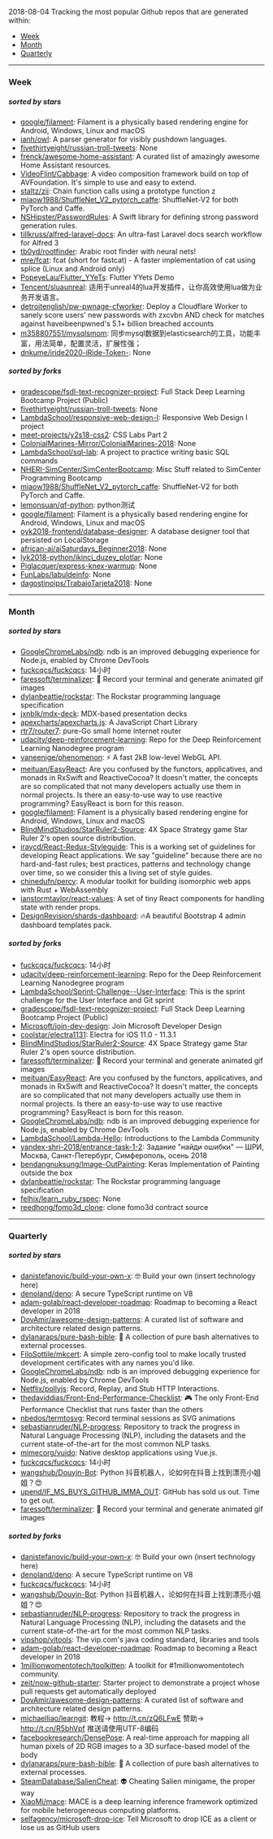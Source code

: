 2018-08-04
Tracking the most popular Github repos that are generated within: 
* [Week](https://github.com/polebug/github_trending_spider/blob/master/2018-08-04.md#week)
* [Month](https://github.com/polebug/github_trending_spider/blob/master/2018-08-04.md#month)
* [Quarterly](https://github.com/polebug/github_trending_spider/blob/master/2018-08-04.md#quarterly)
--- 
### Week 
##### sorted by stars 
* [google/filament](https://github.com/google/filament): Filament is a physically based rendering engine for Android, Windows, Linux and macOS
* [ianh/owl](https://github.com/ianh/owl): A parser generator for visibly pushdown languages.
* [fivethirtyeight/russian-troll-tweets](https://github.com/fivethirtyeight/russian-troll-tweets): None
* [frenck/awesome-home-assistant](https://github.com/frenck/awesome-home-assistant): A curated list of amazingly awesome Home Assistant resources.
* [VideoFlint/Cabbage](https://github.com/VideoFlint/Cabbage): A video composition framework build on top of AVFoundation. It's simple to use and easy to extend.
* [staltz/zii](https://github.com/staltz/zii): Chain function calls using a prototype function z
* [miaow1988/ShuffleNet_V2_pytorch_caffe](https://github.com/miaow1988/ShuffleNet_V2_pytorch_caffe): ShuffleNet-V2 for both PyTorch and Caffe.
* [NSHipster/PasswordRules](https://github.com/NSHipster/PasswordRules): A Swift library for defining strong password generation rules.
* [tillkruss/alfred-laravel-docs](https://github.com/tillkruss/alfred-laravel-docs): An ultra-fast Laravel docs search workflow for Alfred 3
* [tb0yd/rootfinder](https://github.com/tb0yd/rootfinder): Arabic root finder with neural nets!
* [mre/fcat](https://github.com/mre/fcat): fcat (short for fastcat) - A faster implementation of cat using splice (Linux and Android only)
* [PopeyeLau/Flutter_YYeTs](https://github.com/PopeyeLau/Flutter_YYeTs): Flutter YYets Demo
* [Tencent/sluaunreal](https://github.com/Tencent/sluaunreal): 适用于unreal4的lua开发插件，让你高效使用lua做为业务开发语言。
* [detroitenglish/pw-pwnage-cfworker](https://github.com/detroitenglish/pw-pwnage-cfworker): Deploy a Cloudflare Worker to sanely score users' new passwords with zxcvbn AND check for matches against haveibeenpwned's 5.1+ billion breached accounts
* [m358807551/mysqlsmom](https://github.com/m358807551/mysqlsmom): 同步mysql数据到elasticsearch的工具，功能丰富，用法简单，配置灵活，扩展性强；
* [dnkume/iride2020-iRide-Token-](https://github.com/dnkume/iride2020-iRide-Token-): None
##### sorted by forks 
* [gradescope/fsdl-text-recognizer-project](https://github.com/gradescope/fsdl-text-recognizer-project): Full Stack Deep Learning Bootcamp Project (Public)
* [fivethirtyeight/russian-troll-tweets](https://github.com/fivethirtyeight/russian-troll-tweets): None
* [LambdaSchool/responsive-web-design-I](https://github.com/LambdaSchool/responsive-web-design-I): Responsive Web Design I project
* [meet-projects/y2s18-css2](https://github.com/meet-projects/y2s18-css2): CSS Labs Part 2
* [ColonialMarines-Mirror/ColonialMarines-2018](https://github.com/ColonialMarines-Mirror/ColonialMarines-2018): None
* [LambdaSchool/sql-lab](https://github.com/LambdaSchool/sql-lab): A project to practice writing basic SQL commands
* [NHERI-SimCenter/SimCenterBootcamp](https://github.com/NHERI-SimCenter/SimCenterBootcamp): Misc Stuff related to SimCenter Programming Bootcamp
* [miaow1988/ShuffleNet_V2_pytorch_caffe](https://github.com/miaow1988/ShuffleNet_V2_pytorch_caffe): ShuffleNet-V2 for both PyTorch and Caffe.
* [lemonsuan/qf-python](https://github.com/lemonsuan/qf-python): python测试
* [google/filament](https://github.com/google/filament): Filament is a physically based rendering engine for Android, Windows, Linux and macOS
* [oyk2018-frontend/database-designer](https://github.com/oyk2018-frontend/database-designer): A database designer tool that persisted on LocalStorage
* [african-ai/aiSaturdays_Beginner2018](https://github.com/african-ai/aiSaturdays_Beginner2018): None
* [lyk2018-python/ikinci_duzey_plotlar](https://github.com/lyk2018-python/ikinci_duzey_plotlar): None
* [Piglacquer/express-knex-warmup](https://github.com/Piglacquer/express-knex-warmup): None
* [FunLabs/labuldeinfo](https://github.com/FunLabs/labuldeinfo): None
* [dagostinoips/TrabajoTarjeta2018](https://github.com/dagostinoips/TrabajoTarjeta2018): None
--- 
### Month 
##### sorted by stars 
* [GoogleChromeLabs/ndb](https://github.com/GoogleChromeLabs/ndb): ndb is an improved debugging experience for Node.js, enabled by Chrome DevTools
* [fuckcqcs/fuckcqcs](https://github.com/fuckcqcs/fuckcqcs): 14小时
* [faressoft/terminalizer](https://github.com/faressoft/terminalizer): 🦄 Record your terminal and generate animated gif images
* [dylanbeattie/rockstar](https://github.com/dylanbeattie/rockstar): The Rockstar programming language specification
* [jxnblk/mdx-deck](https://github.com/jxnblk/mdx-deck): MDX-based presentation decks
* [apexcharts/apexcharts.js](https://github.com/apexcharts/apexcharts.js): A JavaScript Chart Library
* [rtr7/router7](https://github.com/rtr7/router7): pure-Go small home internet router
* [udacity/deep-reinforcement-learning](https://github.com/udacity/deep-reinforcement-learning): Repo for the Deep Reinforcement Learning Nanodegree program
* [vaneenige/phenomenon](https://github.com/vaneenige/phenomenon): ⚡️ A fast 2kB low-level WebGL API.
* [meituan/EasyReact](https://github.com/meituan/EasyReact): Are you confused by the functors, applicatives, and monads in RxSwift and ReactiveCocoa? It doesn't matter, the concepts are so complicated that not many developers actually use them in normal projects. Is there an easy-to-use way to use reactive programming? EasyReact is born for this reason.
* [google/filament](https://github.com/google/filament): Filament is a physically based rendering engine for Android, Windows, Linux and macOS
* [BlindMindStudios/StarRuler2-Source](https://github.com/BlindMindStudios/StarRuler2-Source): 4X Space Strategy game Star Ruler 2's open source distribution.
* [iraycd/React-Redux-Styleguide](https://github.com/iraycd/React-Redux-Styleguide): This is a working set of guidelines for developing React applications. We say "guideline" because there are no hard-and-fast rules; best practices, patterns and technology change over time, so we consider this a living set of style guides.
* [chinedufn/percy](https://github.com/chinedufn/percy): A modular toolkit for building isomorphic web apps with Rust + WebAssembly
* [ianstormtaylor/react-values](https://github.com/ianstormtaylor/react-values): A set of tiny React components for handling state with render props.
* [DesignRevision/shards-dashboard](https://github.com/DesignRevision/shards-dashboard): 🔥A beautiful Bootstrap 4 admin dashboard templates pack.
##### sorted by forks 
* [fuckcqcs/fuckcqcs](https://github.com/fuckcqcs/fuckcqcs): 14小时
* [udacity/deep-reinforcement-learning](https://github.com/udacity/deep-reinforcement-learning): Repo for the Deep Reinforcement Learning Nanodegree program
* [LambdaSchool/Sprint-Challenge--User-Interface](https://github.com/LambdaSchool/Sprint-Challenge--User-Interface): This is the sprint challenge for the User Interface and Git sprint
* [gradescope/fsdl-text-recognizer-project](https://github.com/gradescope/fsdl-text-recognizer-project): Full Stack Deep Learning Bootcamp Project (Public)
* [Microsoft/join-dev-design](https://github.com/Microsoft/join-dev-design): Join Microsoft Developer Design
* [coolstar/electra1131](https://github.com/coolstar/electra1131): Electra for iOS 11.0 - 11.3.1
* [BlindMindStudios/StarRuler2-Source](https://github.com/BlindMindStudios/StarRuler2-Source): 4X Space Strategy game Star Ruler 2's open source distribution.
* [faressoft/terminalizer](https://github.com/faressoft/terminalizer): 🦄 Record your terminal and generate animated gif images
* [meituan/EasyReact](https://github.com/meituan/EasyReact): Are you confused by the functors, applicatives, and monads in RxSwift and ReactiveCocoa? It doesn't matter, the concepts are so complicated that not many developers actually use them in normal projects. Is there an easy-to-use way to use reactive programming? EasyReact is born for this reason.
* [GoogleChromeLabs/ndb](https://github.com/GoogleChromeLabs/ndb): ndb is an improved debugging experience for Node.js, enabled by Chrome DevTools
* [LambdaSchool/Lambda-Hello](https://github.com/LambdaSchool/Lambda-Hello): Introductions to the Lambda Community
* [yandex-shri-2018/entrance-task-1-2](https://github.com/yandex-shri-2018/entrance-task-1-2): Задание "найди ошибки" — ШРИ, Москва, Санкт-Петербург, Симферополь, осень 2018
* [bendangnuksung/Image-OutPainting](https://github.com/bendangnuksung/Image-OutPainting): Keras Implementation of Painting outside the box
* [dylanbeattie/rockstar](https://github.com/dylanbeattie/rockstar): The Rockstar programming language specification
* [felhix/learn_ruby_rspec](https://github.com/felhix/learn_ruby_rspec): None
* [reedhong/fomo3d_clone](https://github.com/reedhong/fomo3d_clone): clone fomo3d contract source
--- 
### Quarterly 
##### sorted by stars 
* [danistefanovic/build-your-own-x](https://github.com/danistefanovic/build-your-own-x): 🤓 Build your own (insert technology here)
* [denoland/deno](https://github.com/denoland/deno): A secure TypeScript runtime on V8
* [adam-golab/react-developer-roadmap](https://github.com/adam-golab/react-developer-roadmap): Roadmap to becoming a React developer in 2018
* [DovAmir/awesome-design-patterns](https://github.com/DovAmir/awesome-design-patterns): A curated list of software and architecture related design patterns.
* [dylanaraps/pure-bash-bible](https://github.com/dylanaraps/pure-bash-bible): 📖 A collection of pure bash alternatives to external processes.
* [FiloSottile/mkcert](https://github.com/FiloSottile/mkcert): A simple zero-config tool to make locally trusted development certificates with any names you'd like.
* [GoogleChromeLabs/ndb](https://github.com/GoogleChromeLabs/ndb): ndb is an improved debugging experience for Node.js, enabled by Chrome DevTools
* [Netflix/pollyjs](https://github.com/Netflix/pollyjs): Record, Replay, and Stub HTTP Interactions.
* [thedaviddias/Front-End-Performance-Checklist](https://github.com/thedaviddias/Front-End-Performance-Checklist): 🎮 The only Front-End Performance Checklist that runs faster than the others
* [nbedos/termtosvg](https://github.com/nbedos/termtosvg): Record terminal sessions as SVG animations
* [sebastianruder/NLP-progress](https://github.com/sebastianruder/NLP-progress): Repository to track the progress in Natural Language Processing (NLP), including the datasets and the current state-of-the-art for the most common NLP tasks.
* [mimecorg/vuido](https://github.com/mimecorg/vuido): Native desktop applications using Vue.js.
* [fuckcqcs/fuckcqcs](https://github.com/fuckcqcs/fuckcqcs): 14小时
* [wangshub/Douyin-Bot](https://github.com/wangshub/Douyin-Bot): Python 抖音机器人，论如何在抖音上找到漂亮小姐姐？😍 
* [upend/IF_MS_BUYS_GITHUB_IMMA_OUT](https://github.com/upend/IF_MS_BUYS_GITHUB_IMMA_OUT): GitHub has sold us out. Time to get out.
* [faressoft/terminalizer](https://github.com/faressoft/terminalizer): 🦄 Record your terminal and generate animated gif images
##### sorted by forks 
* [danistefanovic/build-your-own-x](https://github.com/danistefanovic/build-your-own-x): 🤓 Build your own (insert technology here)
* [denoland/deno](https://github.com/denoland/deno): A secure TypeScript runtime on V8
* [fuckcqcs/fuckcqcs](https://github.com/fuckcqcs/fuckcqcs): 14小时
* [wangshub/Douyin-Bot](https://github.com/wangshub/Douyin-Bot): Python 抖音机器人，论如何在抖音上找到漂亮小姐姐？😍 
* [sebastianruder/NLP-progress](https://github.com/sebastianruder/NLP-progress): Repository to track the progress in Natural Language Processing (NLP), including the datasets and the current state-of-the-art for the most common NLP tasks.
* [vipshop/vjtools](https://github.com/vipshop/vjtools): The vip.com's java coding standard, libraries and tools
* [adam-golab/react-developer-roadmap](https://github.com/adam-golab/react-developer-roadmap): Roadmap to becoming a React developer in 2018
* [1millionwomentotech/toolkitten](https://github.com/1millionwomentotech/toolkitten): A toolkit for #1millionwomentotech community.
* [zeit/now-github-starter](https://github.com/zeit/now-github-starter): Starter project to demonstrate a project whose pull requests get automatically deployed
* [DovAmir/awesome-design-patterns](https://github.com/DovAmir/awesome-design-patterns): A curated list of software and architecture related design patterns.
* [michaelliao/learngit](https://github.com/michaelliao/learngit): 教程→ http://t.cn/zQ6LFwE 赞助→ http://t.cn/R5bhVpf 推送请使用UTF-8编码
* [facebookresearch/DensePose](https://github.com/facebookresearch/DensePose): A real-time approach for mapping all human pixels of 2D RGB images to a 3D surface-based model of the body
* [dylanaraps/pure-bash-bible](https://github.com/dylanaraps/pure-bash-bible): 📖 A collection of pure bash alternatives to external processes.
* [SteamDatabase/SalienCheat](https://github.com/SteamDatabase/SalienCheat): 👽 Cheating Salien minigame, the proper way
* [XiaoMi/mace](https://github.com/XiaoMi/mace): MACE is a deep learning inference framework optimized for mobile heterogeneous computing platforms.
* [selfagency/microsoft-drop-ice](https://github.com/selfagency/microsoft-drop-ice): Tell Microsoft to drop ICE as a client or lose us as GitHub users
